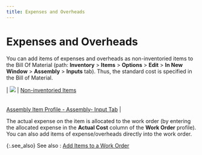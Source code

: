 ```yaml
---
title: Expenses and Overheads
---
```


# Expenses and Overheads


You can add items of expenses and overheads as non-inventoried items  to the Bill Of Material (path: **Inventory**  > **Items** > **Options** > **Edit** > **In 
 New Window** > **Assembly**  > **Inputs** tab). Thus, the standard  cost is specified in the Bill of Material.


| ![]({{site.ba_baseurl}}/img/lens.gif) | [Non-inventoried Items]({{site.mi_chm}}/item-profile-details/inventory-type/non-inventoried/non_inventoried.html)<br/><br/><br/>[Assembly  Item Profile - Assembly- Input Tab]({{site.mi_chm}}/misc/the_item_profile_assembly_input.html) |



The actual expense on the item is allocated to the work order (by entering  the allocated expense in the **Actual Cost**  column of the **Work Order** profile).  You can also add items of expense/overheads directly into the work order.


{:.see_also}
See also
: [Add  Items to a Work Order]({{site.ba_baseurl}}/prod-asm/creating-wo/wo-details/item-dtls/add-items-to-wo/add_items_to_a_work_order.html)
